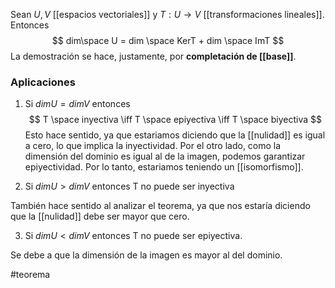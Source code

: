 Sean $U,V$ [[espacios vectoriales]] y $T:U \rightarrow V$ [[transformaciones lineales]].  Entonces
$$ dim\space U = dim \space KerT + dim \space ImT $$ La demostración se hace, justamente, por **completación de [[base]]**. 

### Aplicaciones 

1. Si $dimU = dimV$ entonces
$$ T \space inyectiva \iff T \space epiyectiva \iff T \space biyectiva $$ Esto hace sentido, ya que estariamos diciendo que la [[nulidad]] es igual a cero, lo que implica la inyectividad. Por el otro lado,  como la dimensión del dominio es igual al de la imagen, podemos garantizar epiyectividad. Por lo tanto, estariamos teniendo un [[isomorfismo]]. 

2. Si $dimU > dimV$ entonces T no puede ser inyectiva 

También hace sentido al analizar el teorema, ya que nos estaría diciendo que la [[nulidad]] debe ser mayor que cero. 

3. Si $dimU < dimV$ entonces T no puede ser epiyectiva. 

Se debe a que la dimensión de la imagen es mayor al del dominio. 

#teorema 
